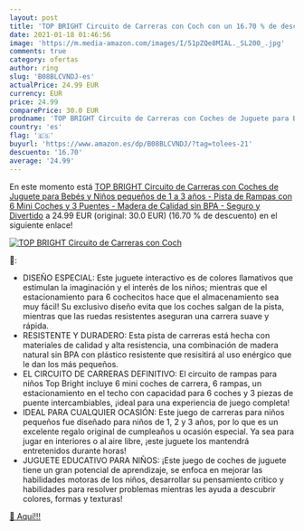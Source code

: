```yaml
---
layout: post
title: 'TOP BRIGHT Circuito de Carreras con Coch con un 16.70 % de descuento'
date: 2021-01-18 01:46:56
image: 'https://m.media-amazon.com/images/I/51pZQe8MIAL._SL200_.jpg'
comments: true
category: ofertas
author: ring
slug: 'B08BLCVNDJ-es'
actualPrice: 24.99 EUR
currency: EUR
price: 24.99
comparePrice: 30.0 EUR
prodname: 'TOP BRIGHT Circuito de Carreras con Coches de Juguete para Bebés y Niños pequeños de 1 a 3 años - Pista de Rampas con 6 Mini Coches y 3 Puentes - Madera de Calidad sin BPA - Seguro y Divertido'
country: 'es'
flag: '🇪🇸'
buyurl: 'https://www.amazon.es/dp/B08BLCVNDJ/?tag=tolees-21'
descuento: '16.70'
average: '24.99'
---
```


En este momento está [TOP BRIGHT Circuito de Carreras con Coches de Juguete para Bebés y Niños pequeños de 1 a 3 años - Pista de Rampas con 6 Mini Coches y 3 Puentes - Madera de Calidad sin BPA - Seguro y Divertido](https://www.amazon.es/dp/B08BLCVNDJ/?tag=tolees-21) a 24.99 EUR (original: 30.0 EUR) (16.70 %  de descuento) en el siguiente enlace!

[![TOP BRIGHT Circuito de Carreras con Coch](https://m.media-amazon.com/images/I/51pZQe8MIAL._SL200_.jpg)](https://www.amazon.es/dp/B08BLCVNDJ/?tag=tolees-21)

🔎:

- DISEÑO ESPECIAL: Este juguete interactivo es de colores llamativos que estimulan la imaginación y el interés de los niños; mientras que el estacionamiento para 6 cochecitos hace que el almacenamiento sea muy fácil! Su exclusivo diseño evita que los coches salgan de la pista, mientras que las ruedas resistentes aseguran una carrera suave y rápida.
- RESISTENTE Y DURADERO: Esta pista de carreras está hecha con materiales de calidad y alta resistencia, una combinación de madera natural sin BPA con plástico resistente que resisitirá al uso enérgico que le dan los más pequeños.
- EL CIRCUITO DE CARRERAS DEFINITIVO: El circuito de rampas para niños Top Bright incluye 6 mini coches de carrera, 6 rampas, un estacionamiento en el techo con capacidad para 6 coches y 3 piezas de puente intercambiables, ¡ideal para una experiencia de juego completa!
- IDEAL PARA CUALQUIER OCASIÓN: Este juego de carreras para niños pequeños fue diseñado para niños de 1, 2 y 3 años, por lo que es un excelente regalo original de cumpleaños u ocasión especial. Ya sea para jugar en interiores o al aire libre, ¡este juguete los mantendrá entretenidos durante horas!
- JUGUETE EDUCATIVO PARA NIÑOS: ¡Este juego de coches de juguete tiene un gran potencial de aprendizaje, se enfoca en mejorar las habilidades motoras de los niños, desarrollar su pensamiento crítico y habilidades para resolver problemas mientras les ayuda a descubrir colores, formas y texturas!

[🛒 Aquí!!!](https://www.amazon.es/dp/B08BLCVNDJ/?tag=tolees-21)
